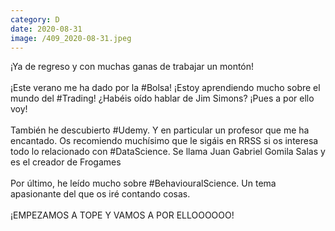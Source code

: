 ```yaml
--- 
category: D 
date: 2020-08-31 
image: /409_2020-08-31.jpeg 
--- 
```


¡Ya de regreso y con muchas ganas de trabajar un montón!<br><br>¡Este verano me ha dado por la #Bolsa! ¡Estoy aprendiendo mucho sobre el mundo del #Trading! ¿Habéis oído hablar de Jim Simons? ¡Pues a por ello voy!<br><br>También he descubierto #Udemy. Y en particular un profesor que me ha encantado. Os recomiendo muchísimo que le sigáis en RRSS  si os interesa todo lo relacionado con #DataScience. Se llama Juan Gabriel Gomila Salas y es el creador de Frogames <br><br>Por último, he leído mucho sobre #BehaviouralScience. Un tema apasionante del que os iré contando cosas. <br><br>¡EMPEZAMOS A TOPE Y VAMOS A POR ELLOOOOOO!